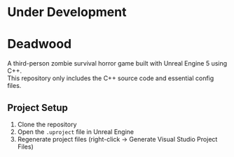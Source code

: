 # Under Development

# Deadwood

A third-person zombie survival horror game built with Unreal Engine 5 using C++.  
This repository only includes the C++ source code and essential config files.

## Project Setup

1. Clone the repository
2. Open the `.uproject` file in Unreal Engine
3. Regenerate project files (right-click → Generate Visual Studio Project Files)
